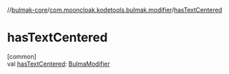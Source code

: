 //[bulmak-core](../../index.md)/[com.mooncloak.kodetools.bulmak.modifier](index.md)/[hasTextCentered](has-text-centered.md)

# hasTextCentered

[common]\
val [hasTextCentered](has-text-centered.md): [BulmaModifier](-bulma-modifier/index.md)
